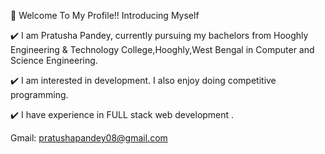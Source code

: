 👋 Welcome To My Profile!!
Introducing Myself 

✔️ I am Pratusha Pandey, currently pursuing my bachelors from Hooghly Engineering & Technology College,Hooghly,West Bengal  in Computer and Science Engineering.

✔️ I am interested in development. I also enjoy doing competitive programming.

✔️ I have experience in FULL stack web development .
 
 Gmail: pratushapandey08@gmail.com
